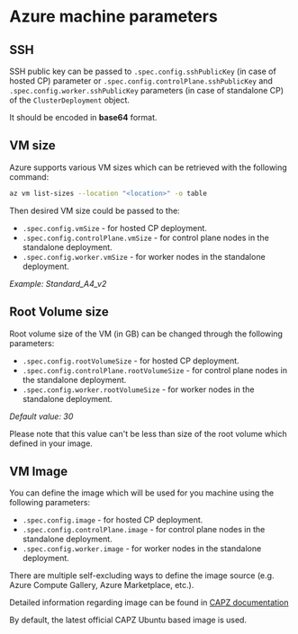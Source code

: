 # Azure machine parameters

## SSH

SSH public key can be passed to `.spec.config.sshPublicKey` (in case of hosted CP)
parameter or `.spec.config.controlPlane.sshPublicKey` and
`.spec.config.worker.sshPublicKey` parameters (in case of standalone CP)
of the `ClusterDeployment` object.

It should be encoded in **base64** format.

## VM size

Azure supports various VM sizes which can be retrieved with the following
command:

```bash
az vm list-sizes --location "<location>" -o table
```

Then desired VM size could be passed to the:

- `.spec.config.vmSize` - for hosted CP deployment.
- `.spec.config.controlPlane.vmSize` - for control plane nodes in the standalone
  deployment.
- `.spec.config.worker.vmSize` - for worker nodes in the standalone deployment.

*Example: Standard_A4_v2*

## Root Volume size

Root volume size of the VM (in GB) can be changed through the following
parameters:

- `.spec.config.rootVolumeSize` - for hosted CP deployment.
- `.spec.config.controlPlane.rootVolumeSize` - for control plane nodes in the
  standalone deployment.
- `.spec.config.worker.rootVolumeSize` - for worker nodes in the standalone
  deployment.

*Default value: 30*

Please note that this value can't be less than size of the root volume which
defined in your image.

## VM Image

You can define the image which will be used for you machine using the following
parameters:

- `.spec.config.image` - for hosted CP deployment.
- `.spec.config.controlPlane.image` - for control plane nodes in the standalone
  deployment.
- `.spec.config.worker.image` - for worker nodes in the standalone deployment.

There are multiple self-excluding ways to define the image source (e.g. Azure
Compute Gallery, Azure Marketplace, etc.).

Detailed information regarding image can be found in [CAPZ documentation](https://capz.sigs.k8s.io/self-managed/custom-images)

By default, the latest official CAPZ Ubuntu based image is used.
